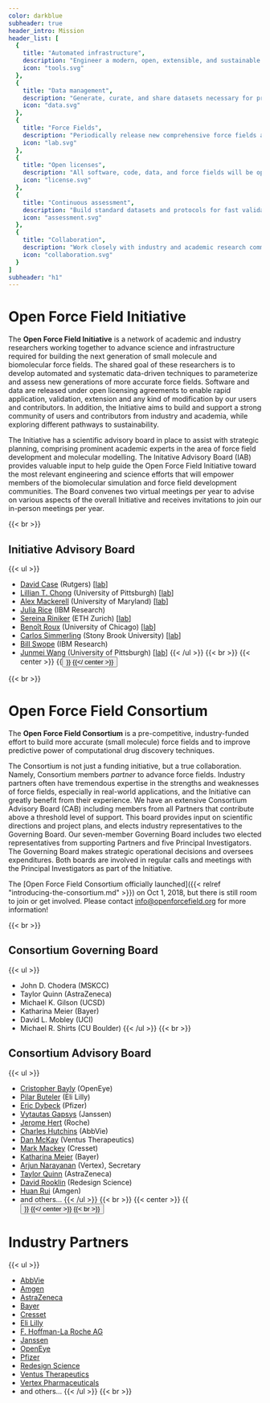 ```yaml
---
color: darkblue
subheader: true
header_intro: Mission
header_list: [
  {
    title: "Automated infrastructure",
    description: "Engineer a modern, open, extensible, and sustainable framework for automated force field parameterization and application",
    icon: "tools.svg"
  },
  {
    title: "Data management",
    description: "Generate, curate, and share datasets necessary for producing and benchmarking high-accuracy biomolecular force fields",
    icon: "data.svg"
  },
  {
    title: "Force Fields",
    description: "Periodically release new comprehensive force fields and systematically improve their accuracy through scientific innovation and use of large datasets",
    icon: "lab.svg"
  },
  {
    title: "Open licenses",
    description: "All software, code, data, and force fields will be open and freely available under Open Source Initiative and Creative Commons approved licenses",
    icon: "license.svg"
  },
  {
    title: "Continuous assessment",
    description: "Build standard datasets and protocols for fast validation of methods and models used to compute molecular properties",
    icon: "assessment.svg"
  },
  {
    title: "Collaboration",
    description: "Work closely with industry and academic research community to develop our scientific and infrastructure roadmaps and expand our expertise",
    icon: "collaboration.svg"
  }
]
subheader: "h1"
---
```

# Open Force Field Initiative
The **Open Force Field Initiative** is a network of academic and industry researchers working together to advance science and infrastructure required for building the next generation of small molecule and biomolecular force fields. The shared goal of these researchers is to develop automated and systematic data-driven techniques to parameterize and assess new generations of more accurate force fields. Software and data are released under open licensing agreements to enable rapid application, validation, extension and any kind of modification by our users and contributors. In addition, the Initiative aims to build and support a strong community of users and contributors from industry and academia, while exploring different pathways to sustainability.

The Initiative has a scientific advisory board in place to assist with strategic planning, comprising prominent academic experts in the area of force field development and molecular modelling. The Initative Advisory Board (IAB) provides valuable input to help guide the Open Force Field Initiative toward the most relevant engineering and science efforts that will empower members of the biomolecular simulation and force field development communities. The Board convenes two virtual meetings per year to advise on various aspects of the overall Initiative and receives invitations to join our in-person meetings per year.

{{< br >}}

## Initiative Advisory Board
{{< ul >}}
- [David Case](https://rutchem.rutgers.edu/people/faculty-bio/130-case-david) (Rutgers) [[lab](http://casegroup.rutgers.edu/)]
- [Lillian T. Chong](https://www.chem.pitt.edu/person/lillian-chong) (University of Pittsburgh) [[lab](https://ltchong.github.io/)]
- [Alex Mackerell](https://faculty.rx.umaryland.edu/amackerell/) (University of Maryland) [[lab](http://mackerell.umaryland.edu/index.shtml)]
- [Julia Rice](https://researcher.watson.ibm.com/researcher/view.php?person=us-jrice) (IBM Research)
- [Sereina Riniker](https://riniker.ethz.ch/the-group/person-detail.MTIwNjc3.TGlzdC8xNDkzLC04NTQ1MTI4MDM=.html) (ETH Zurich) [[lab](https://riniker.ethz.ch/)]
- [Benoît Roux](https://chemistry.uchicago.edu/faculty/beno%C3%AEt-roux) (University of Chicago) [[lab](http://thallium.bsd.uchicago.edu/RouxLab/)]
- [Carlos Simmerling](https://www.stonybrook.edu/commcms/chemistry/faculty/_faculty-profiles/simmerling-carlos) (Stony Brook University) [[lab](http://laufercenter.stonybrook.edu/simmerling/Home)]
- [Bill Swope](https://researcher.watson.ibm.com/researcher/view.php?person=us-swope) (IBM Research)
- [Junmei Wang](https://www.pharmacy.pitt.edu/directory/profile.php?profile=1639) (University of Pittsburgh) [[lab](https://mulan.pharmacy.pitt.edu/)]
{{< /ul >}}
{{< br >}}
{{< center >}}
{{<button href="/minutes/iab" text="IAB Meeting Minutes" >}}
{{</ center >}}

{{< br >}}

# Open Force Field Consortium
The **Open Force Field Consortium** is a pre-competitive, industry-funded effort to build more accurate (small molecule) force fields and to improve predictive power of computational drug discovery techniques.

The Consortium is not just a funding initiative, but a true collaboration. Namely, Consortium members *partner* to advance force fields. Industry partners often have tremendous expertise in the strengths and weaknesses of force fields, especially in real-world applications, and the Initiative can greatly benefit from their experience. We have an extensive Consortium Advisory Board (CAB) including members from all Partners that contribute above a threshold level of support. This board provides input on scientific directions and project plans, and elects industry representatives to the Governing Board. Our seven-member Governing Board includes two elected representatives from supporting Partners and five Principal Investigators. The Governing Board makes strategic operational decisions and oversees expenditures. Both boards are involved in regular calls and meetings with the Principal Investigators as part of the Initiative.

The [Open Force Field Consortium officially launched]({{< relref "introducing-the-consortium.md" >}}) on Oct 1, 2018, but there is still room to join or get involved. Please contact [info@openforcefield.org](info@openforcefield.org) for more information!

{{< br >}}
## Consortium Governing Board
{{< ul >}}
- John D. Chodera (MSKCC)
- Taylor Quinn (AstraZeneca)
- Michael K. Gilson (UCSD)
- Katharina Meier (Bayer)
- David L. Mobley (UCI)
- Michael R. Shirts (CU Boulder)
{{< /ul >}}
{{< br >}}

## Consortium Advisory Board
{{< ul >}}
- [Cristopher Bayly](https://www.linkedin.com/in/christopher-bayly-b1341021/) (OpenEye)
- [Pilar Buteler](https://www.linkedin.com/in/pilar-buteler) (Eli Lilly)
- [Eric Dybeck](https://www.linkedin.com/in/eric-dybeck-2bb62539/) (Pfizer)
- [Vytautas Gapsys](https://www.linkedin.com/in/vytautas-gapsys-7773768/) (Janssen)
- [Jerome Hert](https://www.linkedin.com/in/jeromehert/) (Roche)
- [Charles Hutchins](https://www.linkedin.com/in/charles-hutchins-7b589b11/) (AbbVie)
- [Dan McKay](https://ca.linkedin.com/in/dan-mckay-75539315) (Ventus Therapeutics)
- [Mark Mackey](https://www.linkedin.com/in/mark-mackey-6b4b8a23/) (Cresset)
- [Katharina Meier](https://www.linkedin.com/in/katharina-meier-24744887/) (Bayer)
- [Arjun Narayanan](https://www.linkedin.com/in/arjun-narayanan-0ba28a54/) (Vertex), Secretary
- [Taylor Quinn](https://www.linkedin.com/in/taylor-quinn-37528789/) (AstraZeneca)
- [David Rooklin](https://www.linkedin.com/in/david-rooklin-7485194a) (Redesign Science)
- [Huan Rui](https://www.linkedin.com/in/huan-rui-29867aa/) (Amgen)
- and others... {{< /ul >}}
{{< br >}}
{{< center >}}
{{<button href="/minutes/cab" text="CAB Meeting Minutes" >}}
{{</ center >}}
{{< br >}}

# Industry Partners
{{< ul >}}
- [AbbVie](https://www.abbvie.com/)
- [Amgen](https://www.amgen.com/)
- [AstraZeneca](https://www.astrazeneca.com/)
- [Bayer](https://www.bayer.com/)
- [Cresset](https://www.cresset-group.com/)
- [Eli Lilly](https://www.lilly.com/)
- [F. Hoffman-La Roche AG](https://www.roche.com/)
- [Janssen](https://www.janssen.com/)
- [OpenEye](https://www.eyesopen.com/)
- [Pfizer](https://www.pfizer.com/)
- [Redesign Science](http://www.redesignscience.com/)
- [Ventus Therapeutics](https://www.ventustx.com/)
- [Vertex Pharmaceuticals](https://www.vrtx.com/)
- and others...
{{< /ul >}}
{{< br >}}
